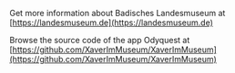 Get more information about Badisches Landesmuseum at [https://landesmuseum.de](https://landesmuseum.de)

Browse the source code of the app Odyquest at [https://github.com/XaverImMuseum/XaverImMuseum](https://github.com/XaverImMuseum/XaverImMuseum)
